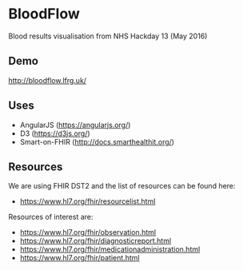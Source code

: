 # BloodFlow

Blood results visualisation from NHS Hackday 13 (May 2016)

## Demo

http://bloodflow.lfrg.uk/

## Uses

- AngularJS (https://angularjs.org/)
- D3 (https://d3js.org/)
- Smart-on-FHIR (http://docs.smarthealthit.org/)

## Resources

We are using FHIR DST2 and the list of resources can be found here:

- https://www.hl7.org/fhir/resourcelist.html

Resources of interest are:

- https://www.hl7.org/fhir/observation.html
- https://www.hl7.org/fhir/diagnosticreport.html
- https://www.hl7.org/fhir/medicationadministration.html
- https://www.hl7.org/fhir/patient.html
